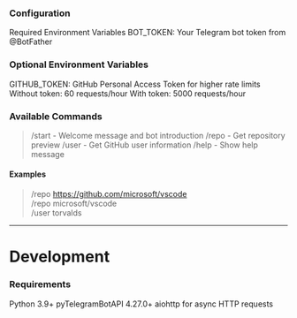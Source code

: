 ### Configuration
Required Environment Variables
BOT_TOKEN: Your Telegram bot token from @BotFather
### Optional Environment Variables
GITHUB_TOKEN: GitHub Personal Access Token for higher rate limits
Without token: 60 requests/hour
With token: 5000 requests/hour

### Available Commands
> /start - Welcome message and bot introduction
> /repo <repository> - Get repository preview
> /user <username> - Get GitHub user information
> /help - Show help message
#### Examples
> /repo https://github.com/microsoft/vscode  
> /repo microsoft/vscode  
> /user torvalds  
---
# Development
### Requirements
Python 3.9+
pyTelegramBotAPI 4.27.0+
aiohttp for async HTTP requests
